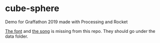 # cube-sphere
Demo for Graffathon 2019 made with Processing and Rocket

[The font](https://fonts.google.com/specimen/Raleway) and [the song](https://soundcloud.com/big-noize-le-funk/tech-house-mix-2018-bnlf) is missing from this repo. They should go under the data folder.
